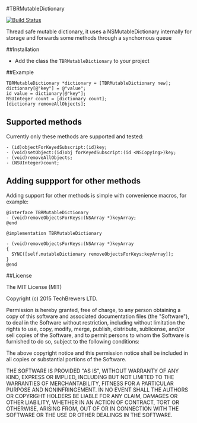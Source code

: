 #TBRMutableDictionary

[![Build Status](https://travis-ci.org/techbrewers/TBRMutableDictionary.png)](https://travis-ci.org/techbrewers/TBRMutableDictionary)

Thread safe mutable dictionary, it uses a NSMutableDictionary internally for storage and forwards some methods through a synchornous queue 

##Installation

* Add the class the `TBRMutableDictionary` to your project

##Example

```objc
TBRMutableDictionary *dictionary = [TBRMutableDictionary new];
dictionary[@"key"] = @"value";
id value = dictionary[@"key"];
NSUInteger count = [dictionary count];
[dictionary removeAllObjects];
```

## Supported methods

Currently only these methods are supported and tested:

```objc
- (id)objectForKeyedSubscript:(id)key;
- (void)setObject:(id)obj forKeyedSubscript:(id <NSCopying>)key;
- (void)removeAllObjects;
- (NSUInteger)count;
```

## Adding suppport for other methods

Adding support for other methods is simple with convenience macros, for example:

```objc
@interface TBRMutableDictionary
- (void)removeObjectsForKeys:(NSArray *)keyArray;
@end

@implementation TBRMutableDictionary

- (void)removeObjectsForKeys:(NSArray *)keyArray
{
  SYNC([self.mutableDictionary removeObjectsForKeys:keyArray]);
}
@end
```

##License

The MIT License (MIT)

Copyright (c) 2015 TechBrewers LTD.

Permission is hereby granted, free of charge, to any person obtaining a copy
of this software and associated documentation files (the "Software"), to deal
in the Software without restriction, including without limitation the rights
to use, copy, modify, merge, publish, distribute, sublicense, and/or sell
copies of the Software, and to permit persons to whom the Software is
furnished to do so, subject to the following conditions:

The above copyright notice and this permission notice shall be included in all
copies or substantial portions of the Software.

THE SOFTWARE IS PROVIDED "AS IS", WITHOUT WARRANTY OF ANY KIND, EXPRESS OR
IMPLIED, INCLUDING BUT NOT LIMITED TO THE WARRANTIES OF MERCHANTABILITY,
FITNESS FOR A PARTICULAR PURPOSE AND NONINFRINGEMENT. IN NO EVENT SHALL THE
AUTHORS OR COPYRIGHT HOLDERS BE LIABLE FOR ANY CLAIM, DAMAGES OR OTHER
LIABILITY, WHETHER IN AN ACTION OF CONTRACT, TORT OR OTHERWISE, ARISING FROM,
OUT OF OR IN CONNECTION WITH THE SOFTWARE OR THE USE OR OTHER DEALINGS IN THE
SOFTWARE.